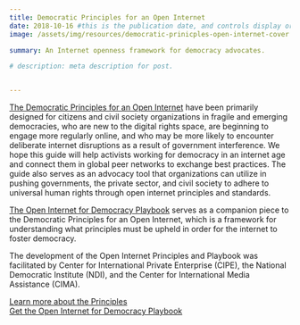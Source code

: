 ```yaml
---
title: Democratic Principles for an Open Internet
date: 2018-10-16 #this is the publication date, and controls display order.
image: /assets/img/resources/democratic-prinicples-open-internet-cover.png

summary: An Internet openness framework for democracy advocates.

# description: meta description for post.


---
```


[The Democratic Principles for an Open Internet][link] have been primarily designed for citizens and civil society organizations in fragile and emerging democracies, who are new to the digital rights space, are beginning to engage more regularly online, and who may be more likely to encounter deliberate internet disruptions as a result of government interference. We hope this guide will help activists working for democracy in an internet age and connect them in global peer networks to exchange best practices. The guide also serves as an advocacy tool that organizations can utilize in pushing governments, the private sector, and civil society to adhere to universal human rights through open internet principles and standards.

[The Open Internet for Democracy Playbook][link2] serves as a companion piece to the Democratic Principles for an Open Internet, which is a framework for understanding what principles must be upheld in order for the internet to foster democracy.

The development of the Open Internet Principles and Playbook was facilitated by Center for International Private Enterprise (CIPE), the National Democratic Institute (NDI), and the Center for International Media Assistance (CIMA).

[Learn more about the Principles][link]  
[Get the Open Internet for Democracy Playbook][link2]

[link]: https://openinternet.global/read-principles  
[link2]: https://openinternet.global/playbook